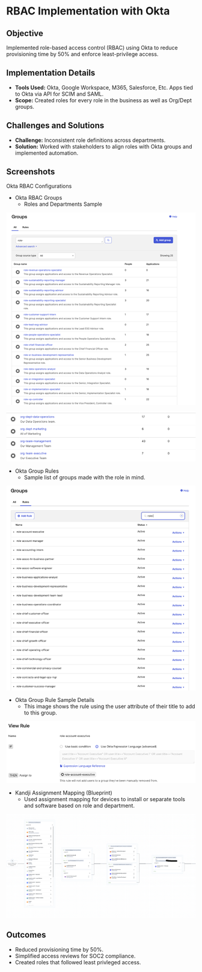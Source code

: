 # RBAC Implementation with Okta

## Objective
Implemented role-based access control (RBAC) using Okta to reduce provisioning time by 50% and enforce least-privilege access.

## Implementation Details
- **Tools Used:** Okta, Google Workspace, M365, Salesforce, Etc. Apps tied to Okta via API for SCIM and SAML. 
- **Scope:** Created roles for every role in the business as well as Org/Dept groups.

## Challenges and Solutions
- **Challenge:** Inconsistent role definitions across departments.
- **Solution:** Worked with stakeholders to align roles with Okta groups and implemented automation.

## Screenshots
Okta RBAC Configurations
- Okta RBAC Groups
    - Roles and Departments Sample

![Okta RBAC Groups](Images_RBAC/rbac-okta-groups.png)

![Okta RBAC Dept Groups](Images_RBAC/rbac-okta-dept-groups.png)

- Okta Group Rules
    - Sample list of groups made with the role in mind.

![Okta RBAC Group Rules](Images_RBAC/rbac-okta-group-rules.png)

- Okta Group Rule Sample Details
    - This image shows the rule using the user attribute of their title to add to this group.

![Okta RBAC Group Rule Details](Images_RBAC/rbac-okta-group-rule-details.png)

- Kandji Assignment Mapping (Blueprint)
    - Used assignment mapping for devices to install or separate tools and software based on role and department.

![Kandji Assignment Map](images_rbac/kandji-assignment-map.png)

## Outcomes
- Reduced provisioning time by 50%.
- Simplified access reviews for SOC2 compliance.
- Created roles that followed least privleged access.

